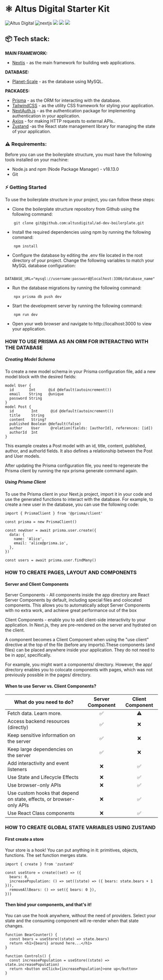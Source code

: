 # ⚛️ Altus Digital Starter Kit

![Altus Digital](https://img.shields.io/badge/ALTUS%20DIGITAL-8248e5?style=for-the-badge) ![nextjs](https://img.shields.io/badge/Next.js-000000?style=for-the-badge&logo=next.js&logoColor=white) ![](https://img.shields.io/badge/Prisma-2D3748?style=for-the-badge&logo=prisma) ![](https://img.shields.io/badge/ESLINT-4B32C3?style=for-the-badge&logo=eslint) ![](https://img.shields.io/badge/TailwindCSS-06B6D4?style=for-the-badge&logo=tailwindcss&logoColor=white)

## 📦 Tech stack:

**MAIN FRAMEWORK:**
- [Nextjs](https://nextjs.org/docs/getting-started) - as the main framework for building web applications.

**DATABASE:**
- [Planet-Scale](https://planetscale.com/docs) - as the database using MySQL.

**PACKAGES:**
- [Prisma](https://www.prisma.io/docs/getting-started/quickstart) - as the ORM for interacting with the database.
- [TailwindCSS](https://tailwindcss.com/) - as the utility CSS framework for styling your application.
- [NextAuth.js](https://next-auth.js.org/) - as the authentication package for implementing authentication in your application.
- [Axios](https://axios-http.com/docs/intro) - for making HTTP requests to external APIs..
- [Zustand](https://docs.pmnd.rs/zustand/getting-started/introduction) -as the React state management library for managing the state of your application.

###  ⚠️ Requirements:

Before you can use the boilerplate structure, you must have the following tools installed on your machine:

* Node.js and npm (Node Package Manager) - v18.13.0
* Git

### ⚡️ Getting Started
To use the boilerplate structure in your project, you can follow these steps:

* Clone the boilerplate structure repository from Github using the following command:
```
    git clone git@github.com:altusdigital/ad-dev-boilerplate.git
```    

* Install the required dependencies using npm by running the following command:
```    
    npm install	
```    
* Configure the database by editing the .env file located in the root directory of your project. Change the following variables to match your MySQL database configuration:
```    
    DATABASE_URL="mysql://username:password@localhost:3306/database_name"
```    
* Run the database migrations by running the following command:
```    
    npx prisma db push dev
```    
* Start the development server by running the following command:
```    
    npm run dev
```    
* Open your web browser and navigate to http://localhost:3000 to view your application.



### HOW TO USE PRISMA AS AN ORM FOR INTERACTING WITH THE DATABASE


##### Creating Model Schema

To create a new model schema in your Prisma configuration file, add a new model block with the desired fields:
```
model User {
  id       Int      @id @default(autoincrement())
  email    String   @unique
  password String
}
model Post {
  id        Int      @id @default(autoincrement())
  title     String
  content   String?
  published Boolean @default(false)
  author    User     @relation(fields: [authorId], references: [id])
  authorId  Int
}

```
This example creates a Post model with an id, title, content, published, author, and authorId fields. It also defines a relationship between the Post and User models.

After updating the Prisma configuration file, you need to regenerate the Prisma client by running the npx prisma generate command again.


##### Using Prisma Client

To use the Prisma client in your Next.js project, import it in your code and use the generated functions to interact with the database. For example, to create a new user in the database, you can use the following code:

```
import { PrismaClient } from '@prisma/client'

const prisma = new PrismaClient()

const newUser = await prisma.user.create({
  data: {
    name: 'Alice',
    email: 'alice@prisma.io',
  },
})

const users = await prisma.user.findMany()
```

### HOW TO CREATE PAGES, LAYOUT AND COMPONENTS
#### Server and Client Components

Server Components - All components inside the app directory are React Server Components by default, including special files and colocated components. This allows you to automatically adopt Server Components with no extra work, and achieve great performance out of the box

Client Components -  enable you to add client-side interactivity to your application. In Next.js, they are pre-rendered on the server and hydrated on the client.

A component becomes a Client Component when using the "use client" directive at the top of the file (before any imports).These components (and files) can be placed anywhere inside your application. They do not need to be in app/, specifically.

For example, you might want a components/ directory. However, the app/ directory enables you to colocate components with pages, which was not previously possible in the pages/ directory.


#### When to use Server vs. Client Components?


| What do you need to do?                                                   | Server Component | Client Component |
| -------------                                                             |:-------------:    |:-------------:|
| Fetch data. Learn more.                                                   | ✅     |  ⚠      |
| Access backend resources (directly)                                       | ✅     | ❌      |
| Keep sensitive information on the server                                  | ✅     | ❌      |
| Keep large dependencies on the server                                     | ✅     | ❌      |
| Add interactivity and event listeners                                     | ❌     | ✅      |
| Use State and Lifecycle Effects                                           | ❌     | ✅      |
| Use browser-only APIs                                                     | ❌     | ✅      |
| Use custom hooks that depend on state, effects, or browser-only APIs      | ❌     | ✅      |
| Use React Class components                                                | ❌     | ✅      |

### HOW TO CREATE GLOBAL STATE VARIABLES USING ZUSTAND

#### First create a store

Your store is a hook! You can put anything in it: primitives, objects, functions. The set function merges state.
```
import { create } from 'zustand'

const useStore = create((set) => ({
  bears: 0,
  increasePopulation: () => set((state) => ({ bears: state.bears + 1 })),
  removeAllBears: () => set({ bears: 0 }),
}))
```

#### Then bind your components, and that's it!

You can use the hook anywhere, without the need of providers. Select your state and the consuming component will re-render when that state changes.

```
function BearCounter() {
  const bears = useStore((state) => state.bears)
  return <h1>{bears} around here...</h1>
}

function Controls() {
  const increasePopulation = useStore((state) => state.increasePopulation)
  return <button onClick={increasePopulation}>one up</button>
}
```
